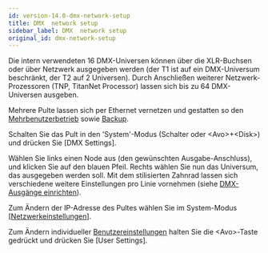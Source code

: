 ```yaml
---
id: version-14.0-dmx-network-setup
title: DMX  network setup
sidebar_label: DMX  network setup
original_id: dmx-network-setup
---
```


Die intern verwendeten 16 DMX-Universen können über die XLR-Buchsen oder
über Netzwerk ausgegeben werden (der T1 ist auf ein DMX-Universum
beschränkt, der T2 auf 2 Universen). Durch Anschließen weiterer
Netzwerk-Prozessoren (TNP, TitanNet Processor) lassen sich bis zu 64
DMX-Universen ausgeben.

Mehrere Pulte lassen sich per Ethernet vernetzen und gestatten so den
[Mehrbenutzerbetrieb](../titan-basics/multi-user-operation.md) sowie [Backup](../running-the-show/linking-consoles-for-multi-user-or-backup.md#pulte-für-den-backup-betrieb-einrichten).

Schalten Sie das Pult in den 'System'-Modus (Schalter oder
\<Avo\>+\<Disk\>) und drücken Sie \[DMX Settings\].

Wählen Sie links einen Node aus (den gewünschten Ausgabe-Anschluss), und
klicken Sie auf den blauen Pfeil. Rechts wählen Sie nun das Universum,
das ausgegeben werden soll. Mit dem stilisierten Zahnrad lassen sich
verschiedene weitere Einstellungen pro Linie vornehmen (siehe [DMX-Ausgänge einrichten](../system-settings/dmx-output-mapping.md)).

Zum Ändern der IP-Adresse des Pultes wählen Sie im System-Modus \[[Netzwerkeinstellungen](../networking.md)\].

Zum Ändern individueller [Benutzereinstellungen](../system-settings/user-settings.md) halten Sie die
\<Avo\>-Taste gedrückt und drücken Sie \[User Settings\].
